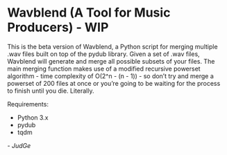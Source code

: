 <h1>Wavblend (A Tool for Music Producers) - WIP</h1>

This is the beta version of Wavblend, a Python script for merging multiple .wav files built on top of the pydub library. Given a set of .wav files, Wavblend will generate and merge all possible subsets of your files. The main merging function makes use of a modified recursive powerset algorithm - time complexity of O(2^n - (n - 1)) - so don’t try and merge a powerset of 200 files at once or you’re going to be waiting for the process to finish until you die. Literally.

Requirements:
- Python 3.x
- pydub
- tqdm

<i>- JudGe</i>

